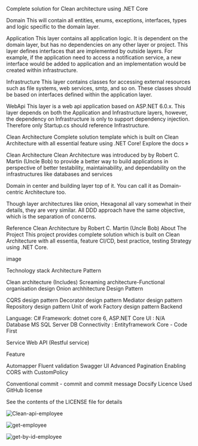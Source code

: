 Complete solution for Clean architecture using .NET Core

Domain
This will contain all entities, enums, exceptions, interfaces, types and logic specific to the domain layer.

Application
This layer contains all application logic. It is dependent on the domain layer, but has no dependencies on any other layer or project. This layer defines interfaces that are implemented by outside layers. For example, if the application need to access a notification service, a new interface would be added to application and an implementation would be created within infrastructure.

Infrastructure
This layer contains classes for accessing external resources such as file systems, web services, smtp, and so on. These classes should be based on interfaces defined within the application layer.

WebApi
This layer is a web api application based on ASP.NET 6.0.x. This layer depends on both the Application and Infrastructure layers, however, the dependency on Infrastructure is only to support dependency injection. Therefore only Startup.cs should reference Infrastructure.

Clean Architecture
Complete solution template which is built on Clean Architecture with all essential feature using .NET Core!
Explore the docs »


Clean Architecture
Clean Architecture was introduced by by Robert C. Martin (Uncle Bob) to provide a better way to build applications in perspective of better testability, maintainability, and dependability on the infrastructures like databases and services

Domain in center and building layer top of it. You can call it as Domain-centric Architecture too.

Though layer architectures like onion, Hexagonal all vary somewhat in their details, they are very similar. All DDD approach have the same objective, which is the separation of concerns.

Reference
Clean Architecture by Robert C. Martin (Uncle Bob)
About The Project
This project provides complete solution which is built on Clean Architecture with all essentia, feature CI/CD, best practice, testing Strategy using .NET Core.

image

Technology stack
Architecture Pattern

 Clean architecture
 (Includes)
 Screaming architecture-Functional organisation design
 Onion archhitecture
Design Pattern

 CQRS design pattern
 Decorator design pattern
 Mediator design pattern
 Repository design pattern
 Unit of work
 Factory design pattern
Backend

 Language: C#
 Framework: dotnet core 6, ASP.NET Core
UI : N/A  
Database
 MS SQL Server
 DB Connectivity : Entityframework Core - Code First
 
Service
 Web API (Restful service)
 
Feature

 Automapper
 Fluent validation
 Swagger UI
 Advanced Pagination
 Enabling CORS with CustomPolicy

 Conventional commit - commit and commit message
 Docsify
Licence Used
GitHub license

See the contents of the LICENSE file for details


![Clean-api-employee](https://github.com/HMav-16/CleanArchi.Employee.API/assets/148790419/3f654da1-ad34-4f6a-8342-b373e49874c8)

![get-employee](https://github.com/HMav-16/CleanArchi.Employee.API/assets/148790419/79bd5b0d-1131-456f-8038-04b82d4be46c)

![get-by-id-employee](https://github.com/HMav-16/CleanArchi.Employee.API/assets/148790419/4f33c2aa-309b-48e5-ada0-2fd46a7c76fa)
